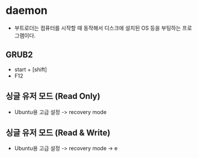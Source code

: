 # daemon

- 부트로더는 컴퓨터를 시작할 때 동작해서 디스크에 설치된 OS 등을 부팅하는 프로그램이다.

## GRUB2

- start + [shift]
- F12

## 싱글 유저 모드 (Read Only)

- Ubuntu용 고급 설정 -> recovery mode

## 싱글 유저 모드 (Read & Write)

- Ubuntu용 고급 설정 -> recovery mode -> e
